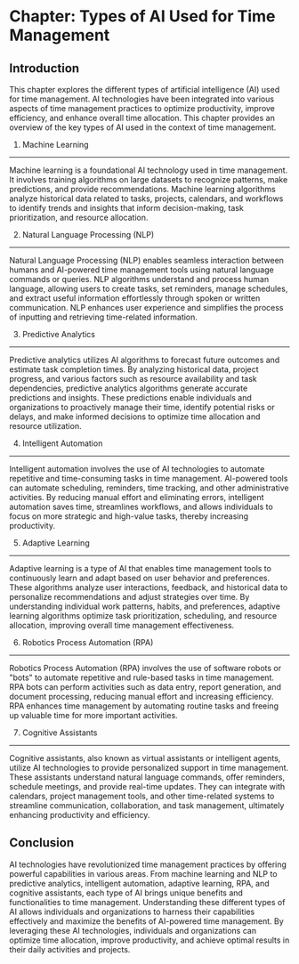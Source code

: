 Chapter: Types of AI Used for Time Management
=============================================

Introduction
------------

This chapter explores the different types of artificial intelligence (AI) used for time management. AI technologies have been integrated into various aspects of time management practices to optimize productivity, improve efficiency, and enhance overall time allocation. This chapter provides an overview of the key types of AI used in the context of time management.

1. Machine Learning
-------------------

Machine learning is a foundational AI technology used in time management. It involves training algorithms on large datasets to recognize patterns, make predictions, and provide recommendations. Machine learning algorithms analyze historical data related to tasks, projects, calendars, and workflows to identify trends and insights that inform decision-making, task prioritization, and resource allocation.

2. Natural Language Processing (NLP)
------------------------------------

Natural Language Processing (NLP) enables seamless interaction between humans and AI-powered time management tools using natural language commands or queries. NLP algorithms understand and process human language, allowing users to create tasks, set reminders, manage schedules, and extract useful information effortlessly through spoken or written communication. NLP enhances user experience and simplifies the process of inputting and retrieving time-related information.

3. Predictive Analytics
-----------------------

Predictive analytics utilizes AI algorithms to forecast future outcomes and estimate task completion times. By analyzing historical data, project progress, and various factors such as resource availability and task dependencies, predictive analytics algorithms generate accurate predictions and insights. These predictions enable individuals and organizations to proactively manage their time, identify potential risks or delays, and make informed decisions to optimize time allocation and resource utilization.

4. Intelligent Automation
-------------------------

Intelligent automation involves the use of AI technologies to automate repetitive and time-consuming tasks in time management. AI-powered tools can automate scheduling, reminders, time tracking, and other administrative activities. By reducing manual effort and eliminating errors, intelligent automation saves time, streamlines workflows, and allows individuals to focus on more strategic and high-value tasks, thereby increasing productivity.

5. Adaptive Learning
--------------------

Adaptive learning is a type of AI that enables time management tools to continuously learn and adapt based on user behavior and preferences. These algorithms analyze user interactions, feedback, and historical data to personalize recommendations and adjust strategies over time. By understanding individual work patterns, habits, and preferences, adaptive learning algorithms optimize task prioritization, scheduling, and resource allocation, improving overall time management effectiveness.

6. Robotics Process Automation (RPA)
------------------------------------

Robotics Process Automation (RPA) involves the use of software robots or "bots" to automate repetitive and rule-based tasks in time management. RPA bots can perform activities such as data entry, report generation, and document processing, reducing manual effort and increasing efficiency. RPA enhances time management by automating routine tasks and freeing up valuable time for more important activities.

7. Cognitive Assistants
-----------------------

Cognitive assistants, also known as virtual assistants or intelligent agents, utilize AI technologies to provide personalized support in time management. These assistants understand natural language commands, offer reminders, schedule meetings, and provide real-time updates. They can integrate with calendars, project management tools, and other time-related systems to streamline communication, collaboration, and task management, ultimately enhancing productivity and efficiency.

Conclusion
----------

AI technologies have revolutionized time management practices by offering powerful capabilities in various areas. From machine learning and NLP to predictive analytics, intelligent automation, adaptive learning, RPA, and cognitive assistants, each type of AI brings unique benefits and functionalities to time management. Understanding these different types of AI allows individuals and organizations to harness their capabilities effectively and maximize the benefits of AI-powered time management. By leveraging these AI technologies, individuals and organizations can optimize time allocation, improve productivity, and achieve optimal results in their daily activities and projects.
